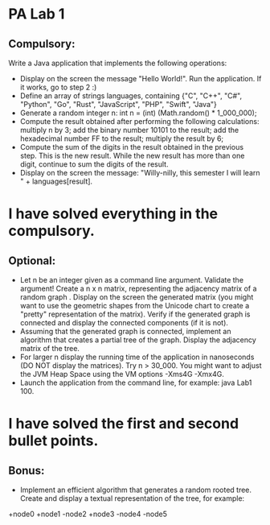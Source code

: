 # PA Lab 1

## Compulsory:

Write a Java application that implements the following operations:
- Display on the screen the message "Hello World!". Run the application. If it works, go to step 2 :)
- Define an array of strings languages, containing {"C", "C++", "C#", "Python", "Go", "Rust", "JavaScript", "PHP", "Swift", "Java"}
- Generate a random integer n: int n = (int) (Math.random() * 1_000_000);
- Compute the result obtained after performing the following calculations:
  multiply n by 3;
  add the binary number 10101 to the result;
  add the hexadecimal number FF to the result;
  multiply the result by 6;
- Compute the sum of the digits in the result obtained in the previous step. This is the new result. While the new result has more than one digit, continue to sum the digits of the result.
- Display on the screen the message: "Willy-nilly, this semester I will learn " + languages[result].

# I have solved everything in the compulsory.

## Optional:

- Let n be an integer given as a command line argument. Validate the argument!
Create a n x n matrix, representing the adjacency matrix of a random graph .
Display on the screen the generated matrix (you might want to use the geometric shapes from the Unicode chart to create a "pretty" representation of the matrix).
Verify if the generated graph is connected and display the connected components (if it is not).
- Assuming that the generated graph is connected, implement an algorithm that creates a partial tree of the graph. Display the adjacency matrix of the tree.
- For larger n display the running time of the application in nanoseconds (DO NOT display the matrices). Try n > 30_000. You might want to adjust the JVM Heap Space using the VM options -Xms4G -Xmx4G.
- Launch the application from the command line, for example: java Lab1 100.

# I have solved the first and second bullet points.

## Bonus:

- Implement an efficient algorithm that generates a random rooted tree. Create and display a textual representation of the tree, for example:

+node0
  +node1
    -node2
  +node3
    -node4
    -node5
